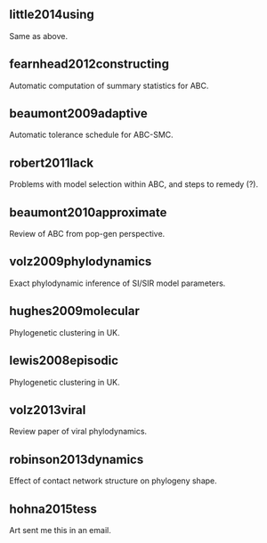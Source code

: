 ## little2014using

Same as above.

## fearnhead2012constructing

Automatic computation of summary statistics for ABC.

## beaumont2009adaptive

Automatic tolerance schedule for ABC-SMC.

## robert2011lack

Problems with model selection within ABC, and steps to remedy (?).

## beaumont2010approximate

Review of ABC from pop-gen perspective.

## volz2009phylodynamics

Exact phylodynamic inference of SI/SIR model parameters.

## hughes2009molecular

Phylogenetic clustering in UK.

## lewis2008episodic

Phylogenetic clustering in UK.

## volz2013viral

Review paper of viral phylodynamics.

## robinson2013dynamics

Effect of contact network structure on phylogeny shape.

## hohna2015tess

Art sent me this in an email.
